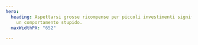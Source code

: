 ```yaml
---
hero:
  heading: Aspettarsi grosse ricompense per piccoli investimenti significa incoraggiare
    un comportamento stupido.
  maxWidthPX: "652"

---
```

